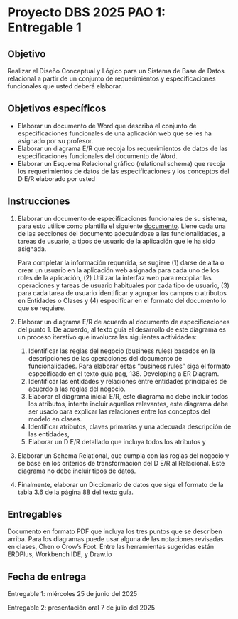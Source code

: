 # Proyecto DBS 2025 PAO 1: Entregable 1

## Objetivo

Realizar el Diseño Conceptual y Lógico para un Sistema de Base de Datos relacional a partir de un conjunto de requerimientos y especificaciones funcionales que usted deberá elaborar. 

## Objetivos específicos

* Elaborar un documento de Word que describa el conjunto de especificaciones funcionales de una aplicación web que se les ha asignado por su profesor.  
* Elaborar un diagrama E/R que recoja los requerimientos de datos de las especificaciones funcionales del documento de Word.  
* Elaborar un Esquema Relacional gráfico (relational schema) que recoja los requerimientos de datos de las especificaciones y los conceptos del D E/R elaborado por usted 

## Instrucciones

1. Elaborar un documento de especificaciones funcionales de su sistema, para esto utilice como plantilla el siguiente [documento](https://docs.google.com/document/d/1b70_ivhAhCLWNNVIqqqbnMyK4StgYfQJ41NIfaGWenc/edit?usp=sharing). Llene cada una de las secciones del documento adecuándose a las funcionalidades, a tareas de usuario, a tipos de usuario de la aplicación que le ha sido asignada. 

   Para completar la información requerida, se sugiere (1) darse de alta o crear un usuario en la aplicación web asignada para cada uno de los roles de la aplicación, (2) Utilizar la interfaz web para recopilar las operaciones y tareas de usuario habituales por cada tipo de usuario, (3) para cada tarea de usuario identificar y agrupar los campos o atributos en Entidades o Clases y (4) especificar en el formato del documento lo que se requiere. 

2. Elaborar un diagrama E/R de acuerdo al documento de especificaciones del punto 1\. De acuerdo, al texto guía el desarrollo de este diagrama es un proceso iterativo que involucra las siguientes actividades:   
     
   1. Identificar las reglas del negocio (business rules) basados en la descripciones de las operaciones del documento de funcionalidades. Para elaborar estas “business rules” siga el formato especificado en el texto guía pag, 138\. Developing a ER Diagram.   
   2. Identificar las entidades y relaciones entre entidades principales de acuerdo a las reglas del negocio.   
   3. Elaborar el diagrama inicial E/R, este diagrama no debe incluir todos los atributos, intente incluir aquellos relevantes, este diagrama debe ser usado para explicar las relaciones entre los conceptos del modelo en clases.  
   4. Identificar atributos, claves primarias y una adecuada descripción de las entidades,   
   5. Elaborar un D E/R detallado que incluya todos los atributos y

   

3. Elaborar un Schema Relational, que cumpla con las reglas del negocio y se base en los criterios de transformación del D E/R al Relacional. Este diagrama no debe incluir tipos de datos.   
     
4. Finalmente, elaborar un Diccionario de datos que siga el formato de la tabla 3.6 de la página 88 del texto guía. 

## Entregables 

Documento en formato PDF que incluya los tres puntos que se describen arriba. Para los diagramas puede usar alguna de las notaciones revisadas en clases, Chen o Crow’s Foot. Entre las herramientas sugeridas están ERDPlus, Workbench IDE, y Draw.io

## Fecha de entrega

Entregable 1: miércoles 25 de junio del 2025

Entregable 2: presentación oral 7 de julio del 2025  
